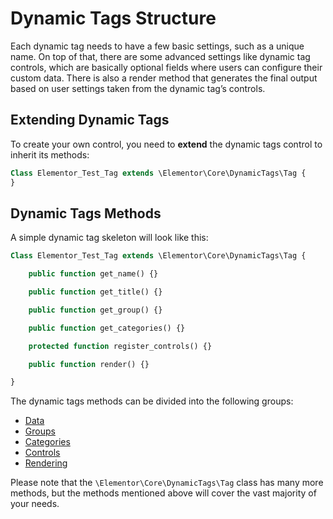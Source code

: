 # Dynamic Tags Structure

<Badge type="tip" vertical="top" text="Elementor Core" /> <Badge type="warning" vertical="top" text="Advanced" />

Each dynamic tag needs to have a few basic settings, such as a unique name. On top of that, there are some advanced settings like dynamic tag controls, which are basically optional fields where users can configure their custom data. There is also a render method that generates the final output based on user settings taken from the dynamic tag’s controls.

## Extending Dynamic Tags

To create your own control, you need to **extend** the dynamic tags control to inherit its methods:

```php
Class Elementor_Test_Tag extends \Elementor\Core\DynamicTags\Tag {
}
```

## Dynamic Tags Methods

A simple dynamic tag skeleton will look like this:

```php
Class Elementor_Test_Tag extends \Elementor\Core\DynamicTags\Tag {

	public function get_name() {}

	public function get_title() {}

	public function get_group() {}

	public function get_categories() {}

	protected function register_controls() {}

	public function render() {}

}
```

The dynamic tags methods can be divided into the following groups:

* [Data](./dynamic-tags-data)
* [Groups](./dynamic-tags-groups)
* [Categories](./dynamic-tags-categories)
* [Controls](./dynamic-tags-controls)
* [Rendering](./dynamic-tags-rendering)

Please note that the `\Elementor\Core\DynamicTags\Tag` class has many more methods, but the methods mentioned above will cover the vast majority of your needs.
